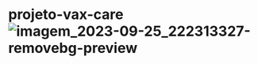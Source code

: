 # projeto-vax-care![imagem_2023-09-25_222313327-removebg-preview](https://github.com/grupo-9-sprint-2/projeto-vax-care/assets/142420946/cf4dc8fe-8066-45b3-bc43-9c837377d33f)

